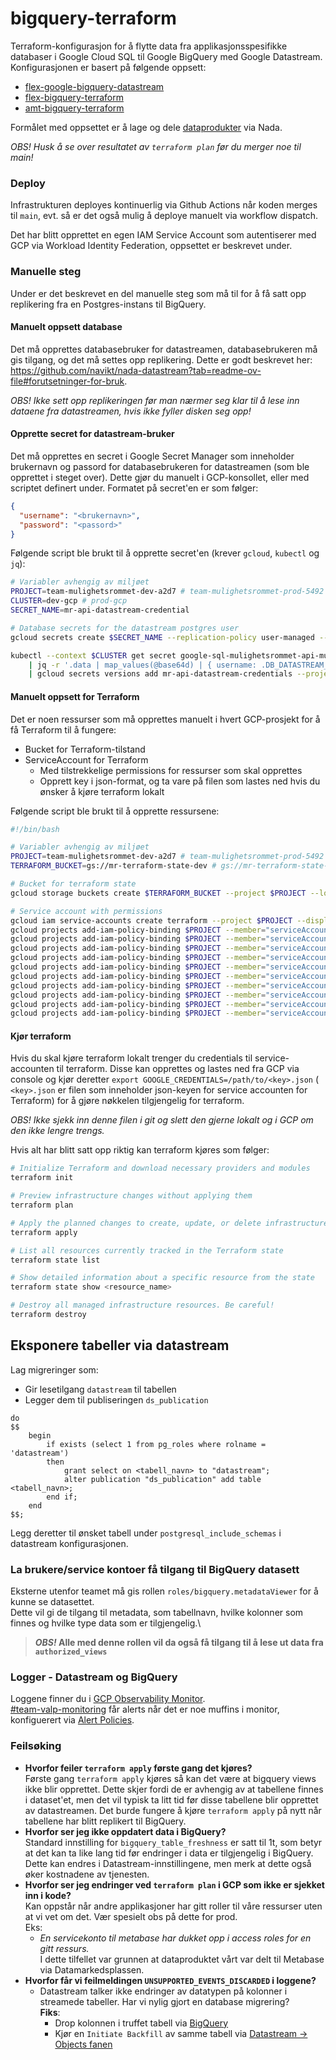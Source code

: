 # bigquery-terraform

Terraform-konfigurasjon for å flytte data fra applikasjonsspesifikke databaser i Google Cloud SQL til Google BigQuery
med Google Datastream. Konfigurasjonen er basert på følgende oppsett:

- [flex-google-bigquery-datastream](https://github.com/navikt/terraform-google-bigquery-datastream)
- [flex-bigquery-terraform](https://github.com/navikt/flex-bigquery-terraform)
- [amt-bigquery-terraform](https://github.com/navikt/amt-bigquery-terraform)

Formålet med oppsettet er å lage og dele [dataprodukter](https://docs.knada.io/dataprodukter/) via Nada.

*OBS! Husk å se over resultatet av `terraform plan` før du merger noe til main!*

### Deploy

Infrastrukturen deployes kontinuerlig via Github Actions når koden merges til `main`, evt. så er det også mulig å
deploye manuelt via workflow dispatch.

Det har blitt opprettet en egen IAM Service Account som autentiserer med GCP via Workload Identity Federation, oppsettet
er beskrevet under.

### Manuelle steg

Under er det beskrevet en del manuelle steg som må til for å få satt opp replikering fra en Postgres-instans til
BigQuery.

#### Manuelt oppsett database

Det må opprettes databasebruker for datastreamen, databasebrukeren må gis tilgang, og det må settes opp replikering.
Dette er godt beskrevet her: https://github.com/navikt/nada-datastream?tab=readme-ov-file#forutsetninger-for-bruk.

*OBS! Ikke sett opp replikeringen før man nærmer seg klar til å lese inn dataene fra datastreamen, hvis ikke fyller
disken seg opp!*

#### Opprette secret for datastream-bruker

Det må opprettes en secret i Google Secret Manager som inneholder brukernavn og passord for databasebrukeren for
datastreamen (som ble opprettet i steget over).
Dette gjør du manuelt i GCP-konsollet, eller med scriptet definert under.
Formatet på secret'en er som følger:

```json
{
  "username": "<brukernavn>",
  "password": "<passord>"
}
```

Følgende script ble brukt til å opprette secret'en (krever `gcloud`, `kubectl` og `jq`):

```sh
# Variabler avhengig av miljøet
PROJECT=team-mulighetsrommet-dev-a2d7 # team-mulighetsrommet-prod-5492
CLUSTER=dev-gcp # prod-gcp
SECRET_NAME=mr-api-datastream-credential

# Database secrets for the datastream postgres user
gcloud secrets create $SECRET_NAME --replication-policy user-managed --project $PROJECT --locations europe-north1

kubectl --context $CLUSTER get secret google-sql-mulighetsrommet-api-mulighetsrommet-api-db--184f872d -o json \
    | jq -r '.data | map_values(@base64d) | { username: .DB_DATASTREAM_USERNAME, password: .DB_DATASTREAM_PASSWORD }' \
    | gcloud secrets versions add mr-api-datastream-credentials --project $PROJECT --data-file=-
```

#### Manuelt oppsett for Terraform

Det er noen ressurser som må opprettes manuelt i hvert GCP-prosjekt for å få Terraform til å fungere:

- Bucket for Terraform-tilstand
- ServiceAccount for Terraform
    - Med tilstrekkelige permissions for ressurser som skal opprettes
    - Opprett key i json-format, og ta vare på filen som lastes ned hvis du ønsker å kjøre terraform lokalt

Følgende script ble brukt til å opprette ressursene:

```sh
#!/bin/bash

# Variabler avhengig av miljøet
PROJECT=team-mulighetsrommet-dev-a2d7 # team-mulighetsrommet-prod-5492
TERRAFORM_BUCKET=gs://mr-terraform-state-dev # gs://mr-terraform-state-prod

# Bucket for terraform state
gcloud storage buckets create $TERRAFORM_BUCKET --project $PROJECT --location europe-north1

# Service account with permissions
gcloud iam service-accounts create terraform --project $PROJECT --display-name "Terraform" --description "Gir terraform nok tilganger til å opprette nødvendige ressurser for datastream fra Postgres til BigQuery"
gcloud projects add-iam-policy-binding $PROJECT --member="serviceAccount:terraform@$PROJECT.iam.gserviceaccount.com" --condition="None" --role="roles/bigquery.admin"
gcloud projects add-iam-policy-binding $PROJECT --member="serviceAccount:terraform@$PROJECT.iam.gserviceaccount.com" --condition="None" --role="roles/cloudsql.viewer"
gcloud projects add-iam-policy-binding $PROJECT --member="serviceAccount:terraform@$PROJECT.iam.gserviceaccount.com" --condition="None" --role="roles/compute.instanceAdmin"
gcloud projects add-iam-policy-binding $PROJECT --member="serviceAccount:terraform@$PROJECT.iam.gserviceaccount.com" --condition="None" --role="roles/compute.networkAdmin"
gcloud projects add-iam-policy-binding $PROJECT --member="serviceAccount:terraform@$PROJECT.iam.gserviceaccount.com" --condition="None" --role="roles/compute.securityAdmin"
gcloud projects add-iam-policy-binding $PROJECT --member="serviceAccount:terraform@$PROJECT.iam.gserviceaccount.com" --condition="None" --role="roles/datastream.admin"
gcloud projects add-iam-policy-binding $PROJECT --member="serviceAccount:terraform@$PROJECT.iam.gserviceaccount.com" --condition="None" --role="roles/iam.serviceAccountUser"
gcloud projects add-iam-policy-binding $PROJECT --member="serviceAccount:terraform@$PROJECT.iam.gserviceaccount.com" --condition="None" --role="roles/secretmanager.secretAccessor"
gcloud projects add-iam-policy-binding $PROJECT --member="serviceAccount:terraform@$PROJECT.iam.gserviceaccount.com" --condition="None" --role="roles/secretmanager.viewer"
gcloud projects add-iam-policy-binding $PROJECT --member="serviceAccount:terraform@$PROJECT.iam.gserviceaccount.com" --condition="None" --role="roles/storage.admin"
```

#### Kjør terraform

Hvis du skal kjøre terraform lokalt trenger du credentials til service-accounten til terraform.
Disse kan opprettes og lastes ned fra GCP via console og kjør deretter `export GOOGLE_CREDENTIALS=/path/to/<key>.json` (
`<key>.json` er filen som inneholder json-keyen for service accounten for Terraform) for å gjøre nøkkelen tilgjengelig
for terraform.

*OBS! Ikke sjekk inn denne filen i git og slett den gjerne lokalt og i GCP om den ikke lengre trengs.*

Hvis alt har blitt satt opp riktig kan terraform kjøres som følger:

```sh
# Initialize Terraform and download necessary providers and modules
terraform init

# Preview infrastructure changes without applying them
terraform plan

# Apply the planned changes to create, update, or delete infrastructure
terraform apply

# List all resources currently tracked in the Terraform state
terraform state list

# Show detailed information about a specific resource from the state
terraform state show <resource_name>

# Destroy all managed infrastructure resources. Be careful!
terraform destroy
```

## Eksponere tabeller via datastream
Lag migreringer som:
 - Gir lesetilgang  `datastream` til tabellen
 - Legger dem til publiseringen `ds_publication`

```postgresql
do
$$
    begin
        if exists (select 1 from pg_roles where rolname = 'datastream')
        then
            grant select on <tabell_navn> to "datastream";
            alter publication "ds_publication" add table <tabell_navn>;
        end if;
    end
$$;
```

Legg deretter til ønsket tabell under `postgresql_include_schemas` i datastream konfigurasjonen.

### La brukere/service kontoer få tilgang til BigQuery datasett

Eksterne utenfor teamet må gis rollen `roles/bigquery.metadataViewer` for å kunne se datasettet.\
Dette vil gi de tilgang til metadata, som tabellnavn, hvilke kolonner som finnes og hvilke type data som er tilgjengelig.\
>***OBS!* Alle med denne rollen vil da også få tilgang til å lese ut data fra `authorized_views`**

### Logger - Datastream og BigQuery

Loggene finner du i [GCP Observability Monitor](https://console.cloud.google.com/monitoring).\
[#team-valp-monitoring](https://nav-it.slack.com/archives/C04QSFWJTMW) får alerts når det er noe muffins i monitor, konfiguerert via [Alert Policies](https://console.cloud.google.com/monitoring/alerting/policies).

### Feilsøking

- **Hvorfor feiler `terraform apply` første gang det kjøres?**\
    Første gang `terraform apply` kjøres så kan det være at
    bigquery views ikke blir opprettet. Dette skjer fordi de er avhengig av at tabellene finnes i dataset'et, men det vil
    typisk ta litt tid før disse tabellene blir opprettet av datastreamen. Det burde fungere å kjøre `terraform apply` på
    nytt når tabellene har blitt replikert til BigQuery.
- **Hvorfor ser jeg ikke oppdatert data i BigQuery?**\
    Standard innstilling for `bigquery_table_freshness` er satt til
    1t, som betyr at det kan ta like lang tid før endringer i data er tilgjengelig i BigQuery. Dette kan endres i
    Datastream-innstillingene, men merk at dette også øker kostnadene av tjenesten.
- **Hvorfor ser jeg endringer ved `terraform plan` i GCP som ikke er sjekket inn i kode?**\
    Kan oppstår når andre applikasjoner har gitt roller til våre ressurser uten at vi vet om det. Vær spesielt obs på dette for prod.\
    Eks:
  - *En servicekonto til metabase har dukket opp i access roles for en gitt ressurs.*\
     I dette tilfellet var grunnen at dataproduktet vårt var delt til Metabase via Datamarkedsplassen.
- **Hvorfor får vi feilmeldingen `UNSUPPORTED_EVENTS_DISCARDED` i loggene?**
  - Datastream talker ikke endringer av datatypen på kolonner i streamede tabeller. Har vi nylig gjort en database migrering?\
    **Fiks**:
    - Drop kolonnen i truffet tabell via [BigQuery](https://console.cloud.google.com/bigquery)
    - Kjør en `Initiate Backfill` av samme tabell via [Datastream -> Objects fanen](https://console.cloud.google.com/datastream/streams)
